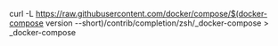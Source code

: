 curl -L https://raw.githubusercontent.com/docker/compose/$(docker-compose version --short)/contrib/completion/zsh/_docker-compose > _docker-compose
